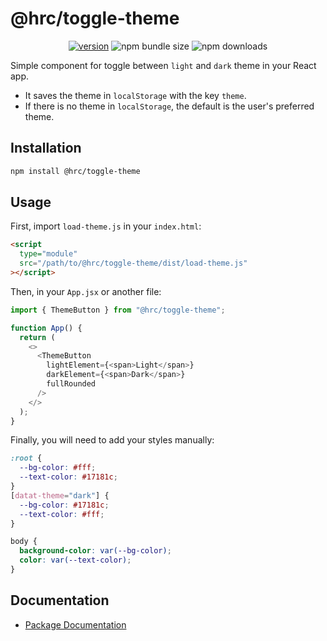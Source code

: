 # @hrc/toggle-theme

<div align="center">

[![version](https://img.shields.io/npm/v/%40hrc%2Ftoggle-theme)](https://www.npmjs.com/package/@hrc/toggle-theme)
![npm bundle size](https://img.shields.io/bundlephobia/minzip/%40hrc%2Ftoggle-theme)
![npm downloads](https://img.shields.io/npm/dm/%40hrc%2Ftoggle-theme)

</div>

Simple component for toggle between `light` and `dark` theme in your React app.

- It saves the theme in `localStorage` with the key `theme`.
- If there is no theme in `localStorage`, the default is the user's preferred
  theme.

## Installation

```bash
npm install @hrc/toggle-theme
```

## Usage

First, import `load-theme.js` in your `index.html`:

```html
<script
  type="module"
  src="/path/to/@hrc/toggle-theme/dist/load-theme.js"
></script>
```

Then, in your `App.jsx` or another file:

```js
import { ThemeButton } from "@hrc/toggle-theme";

function App() {
  return (
    <>
      <ThemeButton
        lightElement={<span>Light</span>}
        darkElement={<span>Dark</span>}
        fullRounded
      />
    </>
  );
}
```

Finally, you will need to add your styles manually:

```css
:root {
  --bg-color: #fff;
  --text-color: #17181c;
}
[datat-theme="dark"] {
  --bg-color: #17181c;
  --text-color: #fff;
}

body {
  background-color: var(--bg-color);
  color: var(--text-color);
}
```

## Documentation

- [Package Documentation](https://hdoc1509.github.io/hrc/packages/toggle-theme/)
